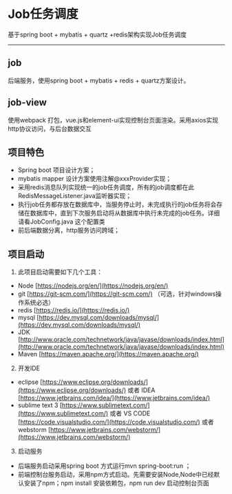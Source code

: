 # Job任务调度
基于spring boot + mybatis + quartz +redis架构实现Job任务调度
***
## job
后端服务，使用spring boot + mybatis + redis + quartz方案设计。
## job-view
使用webpack 打包，vue.js和element-ui实现控制台页面渲染。采用axios实现http协议访问，与后台数据交互
## 项目特色
* Spring boot 项目设计方案；
* mybatis mapper 设计方案使用注解@xxxProvider实现；
* 采用redis消息队列实现统一的job任务调度，所有的job调度都在此RedisMessageListener.java监听器实现；
* 执行job任务都存放在数据库中，当服务停止时，未完成执行的job任务将会存储在数据库中，直到下次服务启动将从数据库中执行未完成的job任务。详细请看JobConfig.java 这个配置类
* 前后端数据分离，http服务访问跨域；
## 项目启动
1. 此项目启动需要如下几个工具：
* Node [https://nodejs.org/en/](https://nodejs.org/en/) 
* git [https://git-scm.com/](https://git-scm.com/) （可选，针对windows操作系统必选）
* redis [https://redis.io/](https://redis.io/)
* mysql [https://dev.mysql.com/downloads/mysql/](https://dev.mysql.com/downloads/mysql/)
* JDK [http://www.oracle.com/technetwork/java/javase/downloads/index.html](http://www.oracle.com/technetwork/java/javase/downloads/index.html)
* Maven [https://maven.apache.org/](https://maven.apache.org/)
2. 开发IDE
* eclipse [https://www.eclipse.org/downloads/](https://www.eclipse.org/downloads/) 或者 IDEA [https://www.jetbrains.com/idea/](https://www.jetbrains.com/idea/)
* sublime text 3 [https://www.sublimetext.com/](https://www.sublimetext.com/) 或者 VS CODE [https://code.visualstudio.com/](https://code.visualstudio.com/) 或者 webstorm [https://www.jetbrains.com/webstorm/](https://www.jetbrains.com/webstorm/)
3. 启动服务
* 后端服务启动采用spring boot 方式运行mvn spring-boot:run ；
* 前端控制台服务启动，采用npm方式启动。先需要安装Node,Node中已经默认安装了npm；npm install 安装依赖包，npm run dev 启动控制台页面



